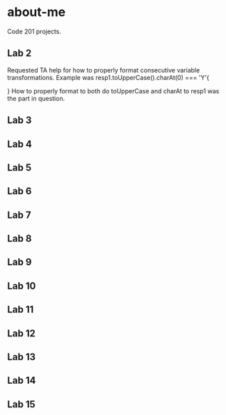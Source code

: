 # about-me
Code 201 projects.

## Lab 2
Requested TA help for how to properly format consecutive variable transformations. Example was 
resp1.toUpperCase().charAt(0) === 'Y'{

}
How to properly format to both do toUpperCase and charAt to resp1 was the part in question.
## Lab 3

## Lab 4

## Lab 5

## Lab 6

## Lab 7

## Lab 8

## Lab 9

## Lab 10

## Lab 11

## Lab 12

## Lab 13

## Lab 14

## Lab 15